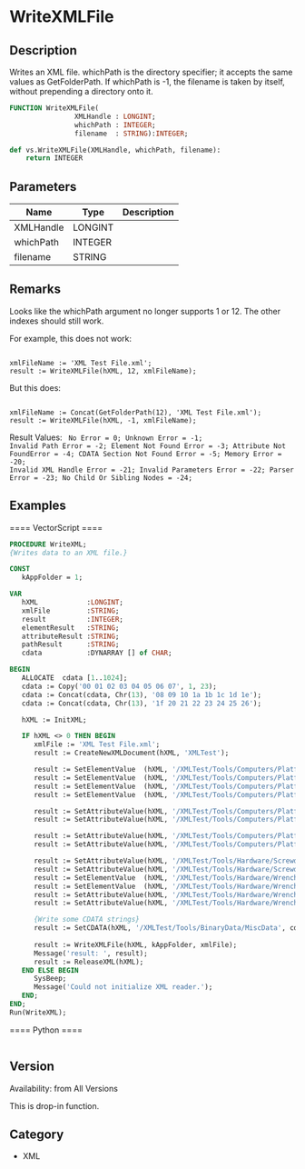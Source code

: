 # WriteXMLFile

## Description
Writes an XML file. whichPath is the directory specifier; it accepts the same values as GetFolderPath. If whichPath is -1, the filename is taken by itself, without prepending a directory onto it.

```pascal
FUNCTION WriteXMLFile(
				XMLHandle : LONGINT;
				whichPath : INTEGER;
				filename  : STRING):INTEGER;
```

```python
def vs.WriteXMLFile(XMLHandle, whichPath, filename):
    return INTEGER
```

## Parameters
|Name|Type|Description|
|---|---|---|
|XMLHandle|LONGINT|   |
|whichPath|INTEGER|   |
|filename|STRING|   |

## Remarks
Looks like the whichPath argument no longer supports 1 or 12. The other indexes should still work.

For example, this does not work:

<code lang="pas">
xmlFileName := 'XML Test File.xml';
result := WriteXMLFile(hXML, 12, xmlFileName);
</code>

But this does:

<code lang="pas">
xmlFileName := Concat(GetFolderPath(12), 'XML Test File.xml');
result := WriteXMLFile(hXML, -1, xmlFileName);
</code>

Result Values:
<code lang="pas">
No Error = 0;
Unknown Error = -1;
Invalid Path Error = -2;
Element Not Found Error	= -3;
Attribute Not FoundError = -4;
CDATA Section Not Found Error = -5;
Memory Error = -20;
Invalid XML Handle Error = -21;
Invalid Parameters Error = -22;
Parser Error = -23;
No Child Or Sibling Nodes = -24;
</code>

## Examples
==== VectorScript ====
```pascal
PROCEDURE WriteXML;
{Writes data to an XML file.}

CONST
   kAppFolder = 1;

VAR
   hXML            :LONGINT;
   xmlFile         :STRING;
   result          :INTEGER;
   elementResult   :STRING;
   attributeResult :STRING;
   pathResult      :STRING;
   cdata           :DYNARRAY [] of CHAR;

BEGIN
   ALLOCATE  cdata [1..1024];
   cdata := Copy('00 01 02 03 04 05 06 07', 1, 23);
   cdata := Concat(cdata, Chr(13), '08 09 10 1a 1b 1c 1d 1e');
   cdata := Concat(cdata, Chr(13), '1f 20 21 22 23 24 25 26');

   hXML := InitXML;

   IF hXML <> 0 THEN BEGIN
      xmlFile := 'XML Test File.xml';
      result := CreateNewXMLDocument(hXML, 'XMLTest');

      result := SetElementValue  (hXML, '/XMLTest/Tools/Computers/Platform/Macintosh/CPU', 'G4');
      result := SetElementValue  (hXML, '/XMLTest/Tools/Computers/Platform/Macintosh/Disk', 'SCSI');
      result := SetElementValue  (hXML, '/XMLTest/Tools/Computers/Platform/Windows/CPU', 'P4');
      result := SetElementValue  (hXML, '/XMLTest/Tools/Computers/Platform/Windows/Disk', 'EIDE');

      result := SetAttributeValue(hXML, '/XMLTest/Tools/Computers/Platform/Windows/CPU', 'Speed', '3.0 GHz');
      result := SetAttributeValue(hXML, '/XMLTest/Tools/Computers/Platform/Macintosh/CPU', 'Speed', '1.2 GHz');

      result := SetAttributeValue(hXML, '/XMLTest/Tools/Computers/Platform/Windows/Disk', 'Size', '300 GB');
      result := SetAttributeValue(hXML, '/XMLTest/Tools/Computers/Platform/Macintosh/Disk', 'Size', '450 GB');

      result := SetAttributeValue(hXML, '/XMLTest/Tools/Hardware/Screwdriver/Regular', 'Head', 'Flat');
      result := SetAttributeValue(hXML, '/XMLTest/Tools/Hardware/Screwdriver/Philips', 'Head', '4-point');
      result := SetElementValue  (hXML, '/XMLTest/Tools/Hardware/Wrench/Fixed/Units/Metric', 'mm');
      result := SetElementValue  (hXML, '/XMLTest/Tools/Hardware/Wrench/Fixed/Units/English', 'inches');
      result := SetAttributeValue(hXML, '/XMLTest/Tools/Hardware/Wrench/Non-fixed/Adjustable', 'slide', 'Horizontal');
      result := SetAttributeValue(hXML, '/XMLTest/Tools/Hardware/Wrench/Non-fixed/Monkey', 'slide', 'Vertical');

      {Write some CDATA strings}
      result := SetCDATA(hXML, '/XMLTest/Tools/BinaryData/MiscData', cdata);
      
      result := WriteXMLFile(hXML, kAppFolder, xmlFile);
      Message('result: ', result);
      result := ReleaseXML(hXML);
   END ELSE BEGIN
      SysBeep;
      Message('Could not initialize XML reader.');
   END;
END;
Run(WriteXML);
```
==== Python ====
```python

```

## Version
Availability: from All Versions

This is drop-in function.

## Category
* XML

